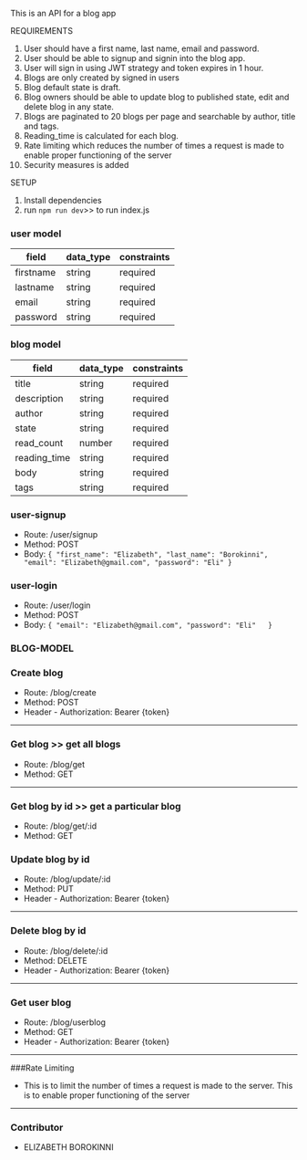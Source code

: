 This is an API for a blog app

REQUIREMENTS
1. User should have a first name, last name, email and password.
2. User should be able to signup and signin into the blog app.
3. User will sign in using JWT strategy and token expires in 1 hour.
4. Blogs are only created by signed in users
5. Blog default state is draft. 
6. Blog owners should be able to update blog to published state, edit and delete blog in any state.
7. Blogs are paginated to 20 blogs per page and searchable by author, title and tags.
8. Reading_time is calculated for each blog. 
9. Rate limiting which reduces the number of times a request is made to enable proper functioning of the server
10. Security measures is added

SETUP
1. Install dependencies
2. run `npm run dev`>> to run index.js




### user model
| field  |  data_type | constraints  |
|---|---|---|
|  firstname | string  |  required |
|  lastname  |  string |  required |
|  email     | string  |  required |
|  password |   string |  required  |



### blog model
| field  |  data_type | constraints  |
|---|---|---|
|  title |  string |  required |
|  description | string  |  required |
|  author  |  string |  required  |
|  state   | string  |  required |
|  read_count |   number |  required  |
|  reading_time |  string |  required |
|  body |  string |  required |
|  tags |  string |  required |

### user-signup

- Route: /user/signup
- Method: POST
- Body: 
``
{
  "first_name": "Elizabeth",
  "last_name": "Borokinni",
  "email": "Elizabeth@gmail.com",
  "password": "Eli"
}
``

### user-login 

- Route: /user/login
- Method: POST
- Body: 
``
{
  "email": "Elizabeth@gmail.com",
  "password": "Eli"  
}
``
### BLOG-MODEL

### Create blog

- Route: /blog/create
- Method: POST
- Header - Authorization: Bearer {token}

---

### Get blog >> get all blogs

- Route: /blog/get
- Method: GET

---

### Get blog by id >> get a particular blog

- Route: /blog/get/:id
- Method: GET

### Update blog by id

- Route: /blog/update/:id
- Method: PUT
- Header - Authorization: Bearer {token}

---

### Delete blog by id

- Route: /blog/delete/:id
- Method: DELETE
- Header - Authorization: Bearer {token}

---

### Get user blog 

- Route: /blog/userblog
- Method: GET
- Header - Authorization: Bearer {token}

---

###Rate Limiting

- This is to limit the number of times a request is made to the server. This is to enable proper functioning of the server  

---
### Contributor
- ELIZABETH BOROKINNI
